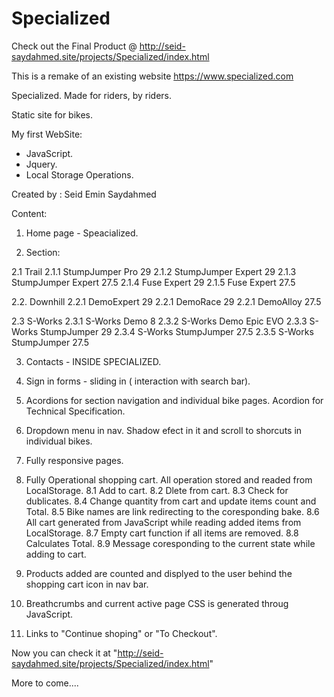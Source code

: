 # Specialized

Check out the Final Product @ http://seid-saydahmed.site/projects/Specialized/index.html

This is a remake of an existing website https://www.specialized.com

Specialized. Made for riders, by riders.

Static site for bikes.

My first WebSite:
- JavaScript.
- Jquery.
- Local Storage Operations.

Created by : Seid Emin Saydahmed

Content:
1. Home page - Speacialized.

2. Section:

 2.1 Trail
  2.1.1 StumpJumper Pro 29
  2.1.2 StumpJumper Expert 29
  2.1.3 StumpJumper Expert 27.5
  2.1.4 Fuse Expert 29
  2.1.5 Fuse Expert 27.5

 2.2. Downhill
  2.2.1 DemoExpert 29
  2.2.1 DemoRace 29
  2.2.1 DemoAlloy 27.5

 2.3 S-Works
  2.3.1 S-Works Demo 8
  2.3.2 S-Works Demo Epic EVO
  2.3.3 S-Works StumpJumper 29
  2.3.4 S-Works StumpJumper 27.5
  2.3.5 S-Works StumpJumper 27.5

3. Contacts - INSIDE SPECIALIZED.

4. Sign in forms - sliding in ( interaction with search bar).

5. Acordions for section navigation and individual bike pages.
   Acordion for Technical Specification.

6. Dropdown menu in nav.
   Shadow efect in it and scroll to shorcuts in individual bikes.

7. Fully responsive pages.

8. Fully Operational shopping cart. All operation stored and readed from LocalStorage.
 8.1 Add to cart.
 8.2 Dlete from cart.
 8.3 Check for dublicates.
 8.4 Change quantity from cart and update items count and Total.
 8.5 Bike names are link redirecting to the coresponding bake.
 8.6 All cart generated from JavaScript while reading added items from LocalStorage.
 8.7 Empty cart function if all items are removed.
 8.8 Calculates Total.
 8.9 Message coresponding to the current state while adding to cart.

9. Products added are counted and displyed to the user behind the shopping cart icon in nav bar.

10. Breathcrumbs and current active page CSS is generated throug JavaScript.

11. Links to "Continue shoping" or "To Checkout".

Now you can check it at "http://seid-saydahmed.site/projects/Specialized/index.html"

More to come....
